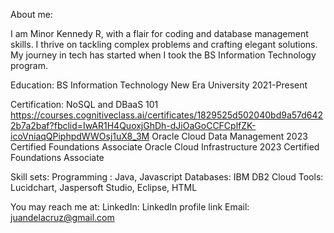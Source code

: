 About me:

I am Minor Kennedy R, with a flair for coding and database management skills. I thrive on tackling complex problems and crafting elegant solutions. My journey in tech has started when I took the BS Information Technology program.

Education:
BS Information Technology
New Era University
2021-Present

Certification:
NoSQL and DBaaS 101 https://courses.cognitiveclass.ai/certificates/1829525d502040bd9a57d6422b7a2baf?fbclid=IwAR1H4QuoxjGhDh-dJiOaGoCCFCplfZK-icoVniaqQPiphpdWWOsj1uX8_3M
Oracle Cloud Data Management 2023 Certified Foundations Associate
Oracle Cloud Infrastructure 2023 Certified Foundations Associate


Skill sets:
Programming :  Java, Javascript
Databases: IBM DB2 Cloud
Tools:  Lucidchart, Jaspersoft Studio, Eclipse, HTML

You may reach me at:
LinkedIn: LinkedIn profile link
Email: juandelacruz@gmail.com
